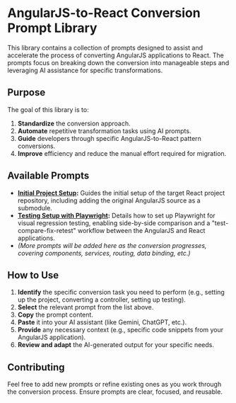 # AngularJS-to-React Conversion Prompt Library

This library contains a collection of prompts designed to assist and accelerate the process of converting AngularJS applications to React. The prompts focus on breaking down the conversion into manageable steps and leveraging AI assistance for specific transformations.

## Purpose

The goal of this library is to:

1.  **Standardize** the conversion approach.
2.  **Automate** repetitive transformation tasks using AI prompts.
3.  **Guide** developers through specific AngularJS-to-React pattern conversions.
4.  **Improve** efficiency and reduce the manual effort required for migration.

## Available Prompts

*   **[Initial Project Setup](./PROJECT-SETUP.md):** Guides the initial setup of the target React project repository, including adding the original AngularJS source as a submodule.
*   **[Testing Setup with Playwright](./TESTING-SETUP-PLAYWRIGHT.md):** Details how to set up Playwright for visual regression testing, enabling side-by-side comparison and a "test-compare-fix-retest" workflow between the AngularJS and React applications.
*   *(More prompts will be added here as the conversion progresses, covering components, services, routing, data binding, etc.)*

## How to Use

1.  **Identify** the specific conversion task you need to perform (e.g., setting up the project, converting a controller, setting up testing).
2.  **Select** the relevant prompt from the list above.
3.  **Copy** the prompt content.
4.  **Paste** it into your AI assistant (like Gemini, ChatGPT, etc.).
5.  **Provide** any necessary context (e.g., specific code snippets from your AngularJS application).
6.  **Review and adapt** the AI-generated output for your specific needs.

## Contributing

Feel free to add new prompts or refine existing ones as you work through the conversion process. Ensure prompts are clear, focused, and reusable.